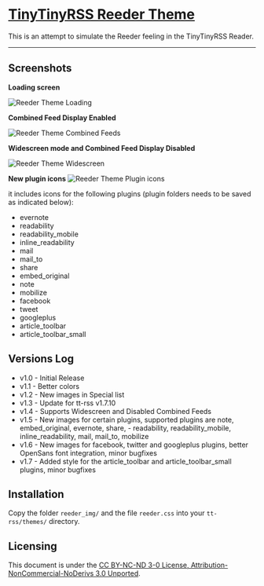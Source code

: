 [TinyTinyRSS Reeder Theme](http://zawiki.dyndns.org/doku.php/tschinz:tt-rss_reeder)
================================

This is an attempt to simulate the Reeder feeling in the TinyTinyRSS Reader.

---

Screenshots
---
**Loading screen**

![Reeder Theme Loading](https://github.com/tschinz/tt-rss_reeder_theme/blob/master/screenshot/screenshot2.png?raw=true)

**Combined Feed Display Enabled**

![Reeder Theme Combined Feeds](https://github.com/tschinz/tt-rss_reeder_theme/blob/master/screenshot/screenshot1.png?raw=true)

**Widescreen mode and Combined Feed Display Disabled**

![Reeder Theme Widescreen](https://github.com/tschinz/tt-rss_reeder_theme/blob/master/screenshot/screenshot3.png?raw=true)

**New plugin icons**
![Reeder Theme Plugin icons](https://github.com/tschinz/tt-rss_reeder_theme/blob/master/screenshot/screenshot4.png?raw=true)

it includes icons for the following plugins (plugin folders needs to be saved as indicated below):
- evernote
- readability
- readability_mobile
- inline_readability
- mail
- mail_to
- share
- embed_original
- note
- mobilize
- facebook
- tweet
- googleplus
- article_toolbar
- article_toolbar_small

Versions Log
---
- v1.0 - Initial Release
- v1.1 - Better colors
- v1.2 - New images in Special list
- v1.3 - Update for tt-rss v1.7.10
- v1.4 - Supports Widescreen and Disabled Combined Feeds
- v1.5 - New images for certain plugins, supported plugins are note, embed_original, evernote, share, - readability, readability_mobile, inline_readability, mail, mail_to, mobilize
- v1.6 - New images for facebook, twitter and googleplus plugins, better OpenSans font integration, minor bugfixes
- v1.7 - Added style for the article_toolbar and article_toolbar_small plugins, minor bugfixes

Installation
---
Copy the folder `reeder_img/` and the file `reeder.css` into your `tt-rss/themes/` directory.

Licensing
---
This document is under the [CC BY-NC-ND 3-0 License, Attribution-NonCommercial-NoDerivs 3.0 Unported](http://creativecommons.org/licenses/by-nc-nd/3.0/).
